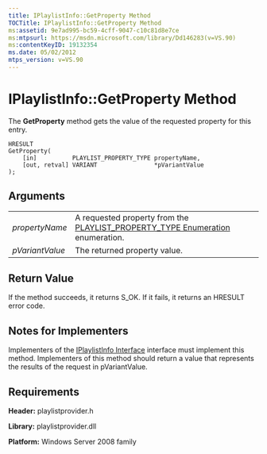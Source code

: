```yaml
---
title: IPlaylistInfo::GetProperty Method
TOCTitle: IPlaylistInfo::GetProperty Method
ms:assetid: 9e7ad995-bc59-4cff-9047-c10c81d8e7ce
ms:mtpsurl: https://msdn.microsoft.com/library/Dd146283(v=VS.90)
ms:contentKeyID: 19132354
ms.date: 05/02/2012
mtps_version: v=VS.90
---
```


# IPlaylistInfo::GetProperty Method

The **GetProperty** method gets the value of the requested property for this entry.

    HRESULT
    GetProperty(
        [in]          PLAYLIST_PROPERTY_TYPE propertyName,
        [out, retval] VARIANT                *pVariantValue
    );

## Arguments

|||
|--- |--- |
|*propertyName*|A requested property from the [PLAYLIST_PROPERTY_TYPE Enumeration](https://msdn.microsoft.com/library/dd146289) enumeration.|
|*pVariantValue*|The returned property value.|


## Return Value

If the method succeeds, it returns S\_OK. If it fails, it returns an HRESULT error code.

## Notes for Implementers

Implementers of the [IPlaylistInfo Interface](iplaylistinfo-interface.md) interface must implement this method. Implementers of this method should return a value that represents the results of the request in pVariantValue.

## Requirements

**Header:** playlistprovider.h

**Library:** playlistprovider.dll

**Platform:** Windows Server 2008 family

